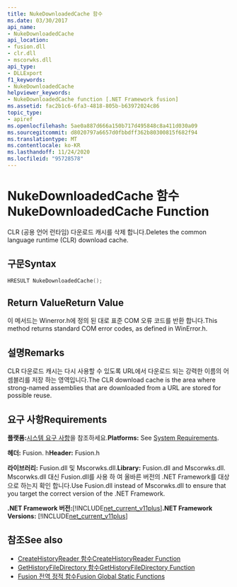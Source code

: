 ```yaml
---
title: NukeDownloadedCache 함수
ms.date: 03/30/2017
api_name:
- NukeDownloadedCache
api_location:
- fusion.dll
- clr.dll
- mscorwks.dll
api_type:
- DLLExport
f1_keywords:
- NukeDownloadedCache
helpviewer_keywords:
- NukeDownloadedCache function [.NET Framework fusion]
ms.assetid: fac2b1c6-6fa3-4818-805b-b63972024c86
topic_type:
- apiref
ms.openlocfilehash: 5ae0a887d666a150b717d495848c8a411d030a09
ms.sourcegitcommit: d8020797a6657d0fbbdff362b80300815f682f94
ms.translationtype: MT
ms.contentlocale: ko-KR
ms.lasthandoff: 11/24/2020
ms.locfileid: "95728578"
---
```

# <a name="nukedownloadedcache-function"></a><span data-ttu-id="7c20a-102">NukeDownloadedCache 함수</span><span class="sxs-lookup"><span data-stu-id="7c20a-102">NukeDownloadedCache Function</span></span>

<span data-ttu-id="7c20a-103">CLR (공용 언어 런타임) 다운로드 캐시를 삭제 합니다.</span><span class="sxs-lookup"><span data-stu-id="7c20a-103">Deletes the common language runtime (CLR) download cache.</span></span>  
  
## <a name="syntax"></a><span data-ttu-id="7c20a-104">구문</span><span class="sxs-lookup"><span data-stu-id="7c20a-104">Syntax</span></span>  
  
```cpp  
HRESULT NukeDownloadedCache();  
```  
  
## <a name="return-value"></a><span data-ttu-id="7c20a-105">Return Value</span><span class="sxs-lookup"><span data-stu-id="7c20a-105">Return Value</span></span>  

 <span data-ttu-id="7c20a-106">이 메서드는 Winerror.h에 정의 된 대로 표준 COM 오류 코드를 반환 합니다.</span><span class="sxs-lookup"><span data-stu-id="7c20a-106">This method returns standard COM error codes, as defined in WinError.h.</span></span>  
  
## <a name="remarks"></a><span data-ttu-id="7c20a-107">설명</span><span class="sxs-lookup"><span data-stu-id="7c20a-107">Remarks</span></span>  

 <span data-ttu-id="7c20a-108">CLR 다운로드 캐시는 다시 사용할 수 있도록 URL에서 다운로드 되는 강력한 이름의 어셈블리를 저장 하는 영역입니다.</span><span class="sxs-lookup"><span data-stu-id="7c20a-108">The CLR download cache is the area where strong-named assemblies that are downloaded from a URL are stored for possible reuse.</span></span>  
  
## <a name="requirements"></a><span data-ttu-id="7c20a-109">요구 사항</span><span class="sxs-lookup"><span data-stu-id="7c20a-109">Requirements</span></span>  

 <span data-ttu-id="7c20a-110">**플랫폼:**[시스템 요구 사항](../../get-started/system-requirements.md)을 참조하세요.</span><span class="sxs-lookup"><span data-stu-id="7c20a-110">**Platforms:** See [System Requirements](../../get-started/system-requirements.md).</span></span>  
  
 <span data-ttu-id="7c20a-111">**헤더:** Fusion. h</span><span class="sxs-lookup"><span data-stu-id="7c20a-111">**Header:** Fusion.h</span></span>  
  
 <span data-ttu-id="7c20a-112">**라이브러리:** Fusion.dll 및 Mscorwks.dll.</span><span class="sxs-lookup"><span data-stu-id="7c20a-112">**Library:** Fusion.dll and Mscorwks.dll.</span></span> <span data-ttu-id="7c20a-113">Mscorwks.dll 대신 Fusion.dll를 사용 하 여 올바른 버전의 .NET Framework를 대상으로 하는지 확인 합니다.</span><span class="sxs-lookup"><span data-stu-id="7c20a-113">Use Fusion.dll instead of Mscorwks.dll to ensure that you target the correct version of the .NET Framework.</span></span>  
  
 <span data-ttu-id="7c20a-114">**.NET Framework 버전:**[!INCLUDE[net_current_v11plus](../../../../includes/net-current-v11plus-md.md)]</span><span class="sxs-lookup"><span data-stu-id="7c20a-114">**.NET Framework Versions:** [!INCLUDE[net_current_v11plus](../../../../includes/net-current-v11plus-md.md)]</span></span>  
  
## <a name="see-also"></a><span data-ttu-id="7c20a-115">참조</span><span class="sxs-lookup"><span data-stu-id="7c20a-115">See also</span></span>

- [<span data-ttu-id="7c20a-116">CreateHistoryReader 함수</span><span class="sxs-lookup"><span data-stu-id="7c20a-116">CreateHistoryReader Function</span></span>](createhistoryreader-function.md)
- [<span data-ttu-id="7c20a-117">GetHistoryFileDirectory 함수</span><span class="sxs-lookup"><span data-stu-id="7c20a-117">GetHistoryFileDirectory Function</span></span>](gethistoryfiledirectory-function.md)
- [<span data-ttu-id="7c20a-118">Fusion 전역 정적 함수</span><span class="sxs-lookup"><span data-stu-id="7c20a-118">Fusion Global Static Functions</span></span>](fusion-global-static-functions.md)
